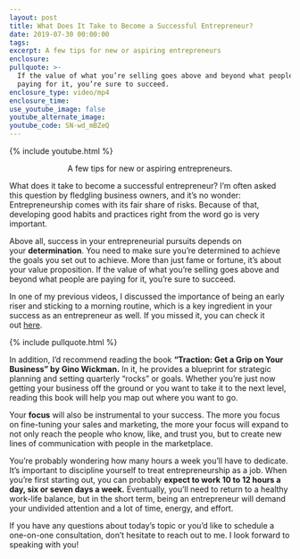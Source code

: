 ```yaml
---
layout: post
title: What Does It Take to Become a Successful Entrepreneur?
date: 2019-07-30 00:00:00
tags:
excerpt: A few tips for new or aspiring entrepreneurs
enclosure:
pullquote: >-
  If the value of what you’re selling goes above and beyond what people are
  paying for it, you’re sure to succeed.
enclosure_type: video/mp4
enclosure_time:
use_youtube_image: false
youtube_alternate_image:
youtube_code: SN-wd_mBZeQ
---
```


{% include youtube.html %}<center>A few tips for new or aspiring entrepreneurs.</center>

What does it take to become a successful entrepreneur? I’m often asked this question by fledgling business owners, and it’s no wonder: Entrepreneurship comes with its fair share of risks. Because of that, developing good habits and practices right from the word go is very important.

Above all, success in your entrepreneurial pursuits depends on your&nbsp;**determination**. You need to make sure you’re determined to achieve the goals you set out to achieve. More than just fame or fortune, it’s about your value proposition. If the value of what you’re selling goes above and beyond what people are paying for it, you’re sure to succeed.

In one of my previous videos, I discussed the importance of being an early riser and sticking to a morning routine, which is a key ingredient in your success as an entrepreneur as well. If you missed it, you can check it out&nbsp;[here](https://coloradospringsrealestatecareers.blogspot.com/2018/10/3-keys-to-making-your-morning-routine.html).

{% include pullquote.html %}

In addition, I’d recommend reading the book&nbsp;**“Traction: Get a Grip on Your Business” by Gino Wickman.**&nbsp;In it, he provides a blueprint for strategic planning and setting quarterly “rocks” or goals. Whether you’re just now getting your business off the ground or you want to take it to the next level, reading this book will help you map out where you want to go.

Your&nbsp;**focus**&nbsp;will also be instrumental to your success. The more you focus on fine-tuning your sales and marketing, the more your focus will expand to not only reach the people who know, like, and trust you, but to create new lines of communication with people in the marketplace.

You’re probably wondering how many hours a week you’ll have to dedicate. It’s important to discipline yourself to treat entrepreneurship as a job. When you’re first starting out, you can probably&nbsp;**expect to work 10 to 12 hours a day, six or seven days a week.**&nbsp;Eventually, you’ll need to return to a healthy work-life balance, but in the short term, being an entrepreneur will demand your undivided attention and a lot of time, energy, and effort.

If you have any questions about today’s topic or you’d like to schedule a one-on-one consultation, don’t hesitate to reach out to me. I look forward to speaking with you\!&nbsp; &nbsp;